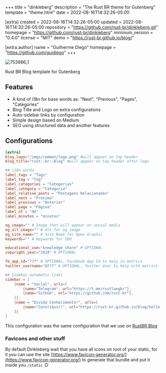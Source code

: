 
+++
title = "dinkleberg"
description = "The Rust BR theme for Gutenberg"
template = "theme.html"
date = 2022-08-16T14:32:26-05:00

[extra]
created = 2022-08-16T14:32:26-05:00
updated = 2022-08-16T14:32:26-05:00
repository = "https://github.com/rust-br/dinkleberg.git"
homepage = "https://github.com/rust-br/dinkleberg"
minimum_version = "0.4.0"
license = "MIT"
demo = "https://rust-br.github.io/blog/"

[extra.author]
name = "Guilherme Diego"
homepage = "https://github.com/guidiego"
+++        

![753986_1](https://user-images.githubusercontent.com/10289071/40806112-dd79ae78-64f6-11e8-8f24-63f387d5bb8f.jpg) 

Rust BR Blog template for Gutenberg

## Features
- A kind of i18n for base words as: "Next", "Previous", "Pages", "Categories"
- Blog Title and Logo on extra configurations
- Auto-sidebar links by configuration
- Simple design based on Medium
- SEO using structured data and another features

## Configurations
```toml
[extra]
blog_logo="/imgs/common/logo.png" #will appear on top header
blog_title="rust::br::Blog" #will appear on top header after logo

## i18n words
label_tags = "Tags"
label_tag = "Tag"
label_categories = "Categorias"
label_category = "Categoria"
label_relative_posts = "Postagens Relacionadas"
label_next = "Próxima"
label_previous = "Anterior"
label_page = "Página"
label_of = "de"
label_minutes = "minutos"

og_image="" # Image that will appear on social media
og_alt_image="" # Alt for og_image
og_site_name="" # Site Name for Open Graphic
keywords="" # Keywords for SEO

educational_use="knowledge share" # OPTIONAL
copyright_year="2018" # OPTIONAL

fb_app_id="???" # OPTIONAL, Facebook App Id to help in metrics
twitter_username="@???" # OPTIONAL, Twitter User to help with metrics

## Sidebar automatic links
sidebar = [
    {name = "Social", urls=[
        {name="Telegram", url="https://t.me/rustlangbr"},
        {name="Github", url="https://github.com/rust-br"},
    ]},
    {name = "Divida Conhecimento!", urls=[
        {name="Contribuir!", url="https://rust-br.github.io/blog/hello-world"}
    ]}
]

```

This configuration was the same configuration that we use on [RustBR Blog](https://rust-br.github.io/blog)

### Favicons and other stuff
By default Dinkleberg wait that you have all icons on root of your static, for it you can use the site [https://www.favicon-generator.org/](https://www.favicon-generator.org/) to generate that bundle and put it inside you `/static` :D

        
